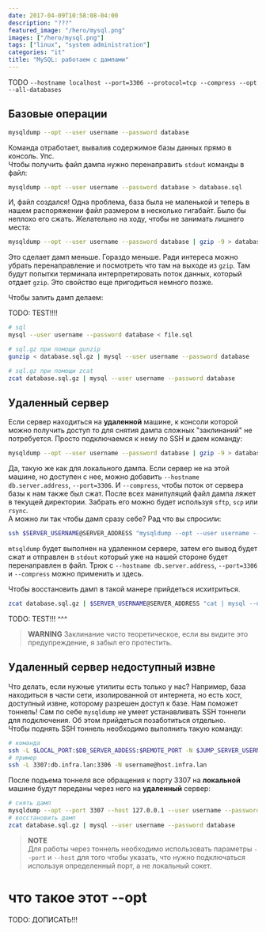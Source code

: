 ```yaml
---
date: 2017-04-09T10:58:08-04:00
description: "???"
featured_image: "/hero/mysql.png"
images: ["/hero/mysql.png"]
tags: ["linux", "system administration"]
categories: "it"
title: "MySQL: работаем с дампами"
---
```


TODO `--hostname localhost --port=3306 --protocol=tcp --compress --opt --all-databases`

## Базовые операции

```bash
mysqldump --opt --user username --password database
```

Команда отработает, вывалив содержимое базы данных прямо в консоль. Упс.  
Чтобы получить файл дампа нужно перенаправить `stdout` команды в файл:

```bash
mysqldump --opt --user username --password database > database.sql
```

И, файл создался! Одна проблема, база была не маленькой и теперь в нашем распоряжении файл размером в несколько гигабайт. Было бы неплохо его сжать. Желательно на ходу, чтобы не занимать лишнего места:

```bash
mysqldump --opt --user username --password database | gzip -9 > database.sql
```

Это сделает дамп меньше. Гораздо меньше.
Ради интереса можно убрать перенаправление и посмотреть что там на выходе из `gzip`. Там будут попытки терминала интерпретировать поток данных, который отдает `gzip`. Это свойство еще пригодиться немного позже.

Чтобы залить дамп делаем:

TODO: TEST!!!!
```bash
# sql
mysql --user username --password database < file.sql

# sql.gz при помощи gunzip
gunzip < database.sql.gz | mysql --user username --password database

# sql.gz при помощи zcat
zcat database.sql.gz | mysql --user username --password database
```

## Удаленный сервер

Если сервер находиться на **удаленной** машине, к консоли которой можно получить доступ то для снятия дампа сложных "заклинаний" не потребуется. Просто подключаемся к нему по SSH и даем команду:

```bash
mysqldump --opt --user username --password database | gzip -9 > database.sql.gz
```

Да, такую же как для локального дампа. Если сервер не на этой машине, но доступен с нее, можно добавить `--hostname db.server.address`, `--port=3306`. И `--compress`, чтобы поток от сервера базы к нам также был сжат. После всех манипуляций файл дампа ляжет в текущей директории. Забрать его можно будет используя `sftp`, `scp` или `rsync`.  
А можно ли так чтобы дамп сразу себе? Рад что вы спросили:

```bash
ssh $SERVER_USERNAME@SERVER_ADDRESS "mysqldump --opt --user username --password database | gzip -9" > database.sql.gz
```

`mtsqldump` будет выполнен на удаленном сервере, затем его вывод будет сжат и отправлен в `stdout` который уже на нашей стороне будет перенаправлен в файл. Трюк с `--hostname db.server.address`, `--port=3306` и `--compress` можно применить и здесь.

Чтобы восстановить дамп в такой манере прийдеться исхитриться.

```bash
zcat database.sql.gz | $SERVER_USERNAME@SERVER_ADDRESS "cat | mysql --user username --password database"
```

TODO: TEST!!! ^^^
> **WARNING**
> Заклинание чисто теоретическое, если вы видите это предупреждение, я забыл его протестить.

## Удаленный сервер недоступный извне

Что делать, если нужные утилиты есть только у нас? Например, база находиться в части сети, изолированной от интернета, но есть хост, доступный извне, которому разрешен доступ к базе. Нам поможет тоннель! Сам по себе `mysqldump` не умеет устанавливать SSH тоннели для подключения. Об этом прийдеться позаботиться отдельно.  
Чтобы поднять SSH тоннель необходимо выполнить такую команду:

```bash
# команда
ssh -L $LOCAL_PORT:$DB_SERVER_ADDESS:$REMOTE_PORT -N $JUMP_SERVER_USERNAME@JUMP_SERVER_ADDRESS
# пример
ssh -L 3307:db.infra.lan:3306 -N username@host.infra.lan
```

После подъема тоннеля все обращения к порту 3307 на **локальной** машине будут переданы через него на **удаленный** сервер:

```bash
# снять дамп
mysqldump --opt --port 3307 --host 127.0.0.1 --user username --password database | gzip -9 > database.sql.gz
# восстановить дамп
zcat database.sql.gz | mysql --user username --password database
```

> **NOTE**  
> Для работы через тоннель необходимо использовать параметры `--port` и `--host` для того чтобы указать, что нужно подключаться используя определенный порт, а не локальный сокет.

# что такое этот --opt

TODO: ДОПИСАТЬ!!!
